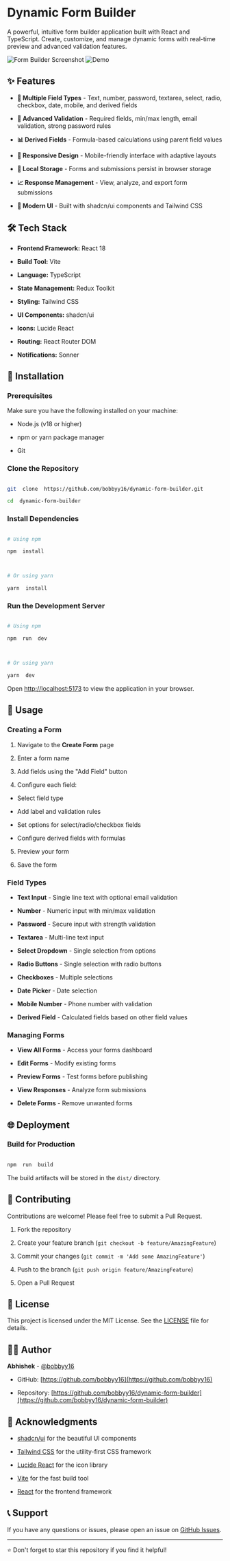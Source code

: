 # Dynamic Form Builder

A powerful, intuitive form builder application built with React and TypeScript. Create, customize, and manage dynamic forms with real-time preview and advanced validation features.

![Form Builder Screenshot](https://raw.githubusercontent.com/bobbyy16/dynamic-form-builder/main/src/assets/screenshot.png)
![Demo](https://www.loom.com/share/4b51caec70f348f9bb468ae6a6f2c0c7?sid=9291559a-bc31-4aa2-a37f-1c1a45f1d7d3)

## ✨ Features

- **📝 Multiple Field Types** - Text, number, password, textarea, select, radio, checkbox, date, mobile, and derived fields

- **🔧 Advanced Validation** - Required fields, min/max length, email validation, strong password rules

- **📊 Derived Fields** - Formula-based calculations using parent field values

- **📱 Responsive Design** - Mobile-friendly interface with adaptive layouts

- **💾 Local Storage** - Forms and submissions persist in browser storage

- **📈 Response Management** - View, analyze, and export form submissions

- **🎨 Modern UI** - Built with shadcn/ui components and Tailwind CSS

## 🛠️ Tech Stack

- **Frontend Framework:** React 18

- **Build Tool:** Vite

- **Language:** TypeScript

- **State Management:** Redux Toolkit

- **Styling:** Tailwind CSS

- **UI Components:** shadcn/ui

- **Icons:** Lucide React

- **Routing:** React Router DOM

- **Notifications:** Sonner

## 🚀 Installation

### Prerequisites

Make sure you have the following installed on your machine:

- Node.js (v18 or higher)

- npm or yarn package manager

- Git

### Clone the Repository

```bash

git  clone  https://github.com/bobbyy16/dynamic-form-builder.git

cd  dynamic-form-builder

```

### Install Dependencies

```bash

# Using npm

npm  install



# Or using yarn

yarn  install

```

### Run the Development Server

```bash

# Using npm

npm  run  dev



# Or using yarn

yarn  dev

```

Open [http://localhost:5173](http://localhost:5173) to view the application in your browser.

## 🎯 Usage

### Creating a Form

1. Navigate to the **Create Form** page

2. Enter a form name

3. Add fields using the "Add Field" button

4. Configure each field:

- Select field type

- Add label and validation rules

- Set options for select/radio/checkbox fields

- Configure derived fields with formulas

5. Preview your form

6. Save the form

### Field Types

- **Text Input** - Single line text with optional email validation

- **Number** - Numeric input with min/max validation

- **Password** - Secure input with strength validation

- **Textarea** - Multi-line text input

- **Select Dropdown** - Single selection from options

- **Radio Buttons** - Single selection with radio buttons

- **Checkboxes** - Multiple selections

- **Date Picker** - Date selection

- **Mobile Number** - Phone number with validation

- **Derived Field** - Calculated fields based on other field values

### Managing Forms

- **View All Forms** - Access your forms dashboard

- **Edit Forms** - Modify existing forms

- **Preview Forms** - Test forms before publishing

- **View Responses** - Analyze form submissions

- **Delete Forms** - Remove unwanted forms

## 🌐 Deployment

### Build for Production

```bash

npm  run  build

```

The build artifacts will be stored in the `dist/` directory.

## 🤝 Contributing

Contributions are welcome! Please feel free to submit a Pull Request.

1. Fork the repository

2. Create your feature branch (`git checkout -b feature/AmazingFeature`)

3. Commit your changes (`git commit -m 'Add some AmazingFeature'`)

4. Push to the branch (`git push origin feature/AmazingFeature`)

5. Open a Pull Request

## 📄 License

This project is licensed under the MIT License. See the [LICENSE](LICENSE) file for details.

## 👨‍💻 Author

**Abhishek** - [@bobbyy16](https://github.com/bobbyy16)

- GitHub: [https://github.com/bobbyy16](https://github.com/bobbyy16)

- Repository: [https://github.com/bobbyy16/dynamic-form-builder](https://github.com/bobbyy16/dynamic-form-builder)

## 🙏 Acknowledgments

- [shadcn/ui](https://ui.shadcn.com/) for the beautiful UI components

- [Tailwind CSS](https://tailwindcss.com/) for the utility-first CSS framework

- [Lucide React](https://lucide.dev/) for the icon library

- [Vite](https://vitejs.dev/) for the fast build tool

- [React](https://reactjs.org/) for the frontend framework

## 📞 Support

If you have any questions or issues, please open an issue on [GitHub Issues](https://github.com/bobbyy16/dynamic-form-builder/issues).

---

⭐ Don't forget to star this repository if you find it helpful!
